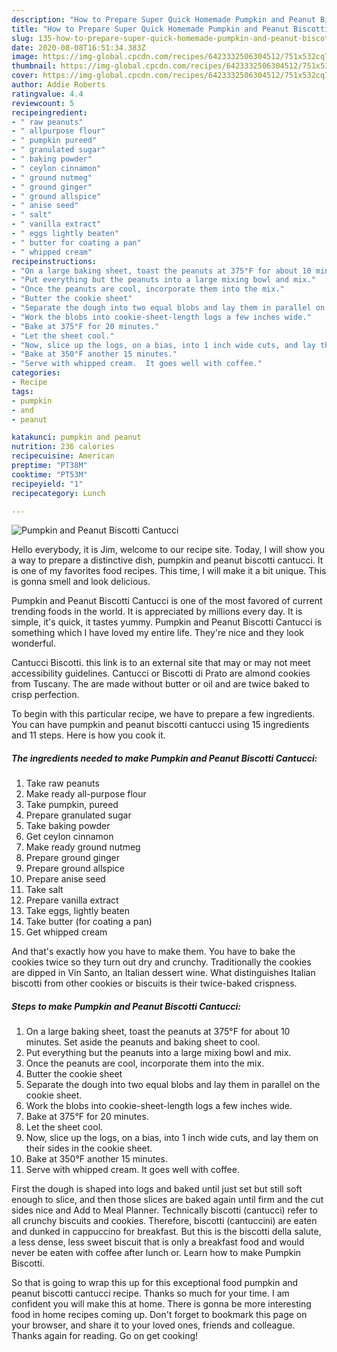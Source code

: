 ```yaml
---
description: "How to Prepare Super Quick Homemade Pumpkin and Peanut Biscotti Cantucci"
title: "How to Prepare Super Quick Homemade Pumpkin and Peanut Biscotti Cantucci"
slug: 135-how-to-prepare-super-quick-homemade-pumpkin-and-peanut-biscotti-cantucci
date: 2020-08-08T16:51:34.383Z
image: https://img-global.cpcdn.com/recipes/6423332506304512/751x532cq70/pumpkin-and-peanut-biscotti-cantucci-recipe-main-photo.jpg
thumbnail: https://img-global.cpcdn.com/recipes/6423332506304512/751x532cq70/pumpkin-and-peanut-biscotti-cantucci-recipe-main-photo.jpg
cover: https://img-global.cpcdn.com/recipes/6423332506304512/751x532cq70/pumpkin-and-peanut-biscotti-cantucci-recipe-main-photo.jpg
author: Addie Roberts
ratingvalue: 4.4
reviewcount: 5
recipeingredient:
- " raw peanuts"
- " allpurpose flour"
- " pumpkin pureed"
- " granulated sugar"
- " baking powder"
- " ceylon cinnamon"
- " ground nutmeg"
- " ground ginger"
- " ground allspice"
- " anise seed"
- " salt"
- " vanilla extract"
- " eggs lightly beaten"
- " butter for coating a pan"
- " whipped cream"
recipeinstructions:
- "On a large baking sheet, toast the peanuts at 375°F for about 10 minutes.  Set aside the peanuts and baking sheet to cool."
- "Put everything but the peanuts into a large mixing bowl and mix."
- "Once the peanuts are cool, incorporate them into the mix."
- "Butter the cookie sheet"
- "Separate the dough into two equal blobs and lay them in parallel on the cookie sheet."
- "Work the blobs into cookie-sheet-length logs a few inches wide."
- "Bake at 375°F for 20 minutes."
- "Let the sheet cool."
- "Now, slice up the logs, on a bias, into 1 inch wide cuts, and lay them on their sides in the cookie sheet."
- "Bake at 350°F another 15 minutes."
- "Serve with whipped cream.  It goes well with coffee."
categories:
- Recipe
tags:
- pumpkin
- and
- peanut

katakunci: pumpkin and peanut 
nutrition: 236 calories
recipecuisine: American
preptime: "PT38M"
cooktime: "PT53M"
recipeyield: "1"
recipecategory: Lunch

---
```



![Pumpkin and Peanut Biscotti Cantucci](https://img-global.cpcdn.com/recipes/6423332506304512/751x532cq70/pumpkin-and-peanut-biscotti-cantucci-recipe-main-photo.jpg)

Hello everybody, it is Jim, welcome to our recipe site. Today, I will show you a way to prepare a distinctive dish, pumpkin and peanut biscotti cantucci. It is one of my favorites food recipes. This time, I will make it a bit unique. This is gonna smell and look delicious.

Pumpkin and Peanut Biscotti Cantucci is one of the most favored of current trending foods in the world. It is appreciated by millions every day. It is simple, it's quick, it tastes yummy. Pumpkin and Peanut Biscotti Cantucci is something which I have loved my entire life. They're nice and they look wonderful.

Cantucci Biscotti. this link is to an external site that may or may not meet accessibility guidelines. Cantucci or Biscotti di Prato are almond cookies from Tuscany. The are made without butter or oil and are twice baked to crisp perfection.


To begin with this particular recipe, we have to prepare a few ingredients. You can have pumpkin and peanut biscotti cantucci using 15 ingredients and 11 steps. Here is how you cook it.

<!--inarticleads1-->

##### The ingredients needed to make Pumpkin and Peanut Biscotti Cantucci:

1. Take  raw peanuts
1. Make ready  all-purpose flour
1. Take  pumpkin, pureed
1. Prepare  granulated sugar
1. Take  baking powder
1. Get  ceylon cinnamon
1. Make ready  ground nutmeg
1. Prepare  ground ginger
1. Prepare  ground allspice
1. Prepare  anise seed
1. Take  salt
1. Prepare  vanilla extract
1. Take  eggs, lightly beaten
1. Take  butter (for coating a pan)
1. Get  whipped cream


And that&#39;s exactly how you have to make them. You have to bake the cookies twice so they turn out dry and crunchy. Traditionally the cookies are dipped in Vin Santo, an Italian dessert wine. What distinguishes Italian biscotti from other cookies or biscuits is their twice-baked crispness. 

<!--inarticleads2-->

##### Steps to make Pumpkin and Peanut Biscotti Cantucci:

1. On a large baking sheet, toast the peanuts at 375°F for about 10 minutes.  Set aside the peanuts and baking sheet to cool.
1. Put everything but the peanuts into a large mixing bowl and mix.
1. Once the peanuts are cool, incorporate them into the mix.
1. Butter the cookie sheet
1. Separate the dough into two equal blobs and lay them in parallel on the cookie sheet.
1. Work the blobs into cookie-sheet-length logs a few inches wide.
1. Bake at 375°F for 20 minutes.
1. Let the sheet cool.
1. Now, slice up the logs, on a bias, into 1 inch wide cuts, and lay them on their sides in the cookie sheet.
1. Bake at 350°F another 15 minutes.
1. Serve with whipped cream.  It goes well with coffee.


First the dough is shaped into logs and baked until just set but still soft enough to slice, and then those slices are baked again until firm and the cut sides nice and Add to Meal Planner. Technically biscotti (cantucci) refer to all crunchy biscuits and cookies. Therefore, biscotti (cantuccini) are eaten and dunked in cappuccino for breakfast. But this is the biscotti della salute, a less dense, less sweet biscuit that is only a breakfast food and would never be eaten with coffee after lunch or. Learn how to make Pumpkin Biscotti. 

So that is going to wrap this up for this exceptional food pumpkin and peanut biscotti cantucci recipe. Thanks so much for your time. I am confident you will make this at home. There is gonna be more interesting food in home recipes coming up. Don't forget to bookmark this page on your browser, and share it to your loved ones, friends and colleague. Thanks again for reading. Go on get cooking!
